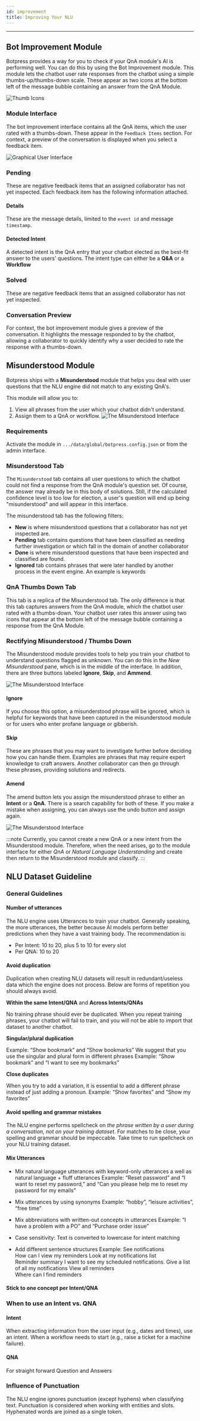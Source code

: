 ```yaml
---
id: improvement
title: Improving Your NLU
---
```


--------------------

## Bot Improvement Module
Botpress provides a way for you to check if your QnA module's AI is performing well. You can do this by using the Bot Improvement module. This module lets the chatbot user rate responses from the chatbot using a simple thumbs-up/thumbs-down scale. These appear as two icons at the bottom left of the message bubble containing an answer from the QnA Module.

![Thumb Icons](/assets/b-i-chat.png)

### Module Interface
The bot improvement interface contains all the QnA items, which the user rated with a thumbs-down. These appear in the `Feedback Items` section. For context, a preview of the conversation is displayed when you select a feedback item.

![Graphical User Interface](/assets/b-i-interface.png)
### Pending
These are negative feedback items that an assigned collaborator has not yet inspected. Each feedback item has the following information attached.

#### Details
These are the message details, limited to the `event id` and message `timestamp`.

#### Detected Intent
A detected intent is the QnA entry that your chatbot elected as the best-fit answer to the users' questions. The intent type can either be a **Q&A** or a **Workflow**

### Solved
These are negative feedback items that an assigned collaborator has not yet inspected. 

### Conversation Preview
For context, the bot improvement module gives a preview of the conversation. It highlights the message responded to by the chatbot, allowing a collaborator to quickly identify why a user decided to rate the response with a thumbs-down.

## Misunderstood Module

Botpress ships with a **Misunderstood** module that helps you deal with user questions that the NLU engine did not match to any existing QnA's.

This module will allow you to:
1. View all phrases from the user which your chatbot didn't understand.
2. Assign them to a QnA or workflow.
![The Misunderstood Interface](/assets/misundertood-interface.png)
### Requirements
Activate the module in `.../data/global/botpress.config.json` or from the admin interface.

### Misunderstood Tab
The `Misunderstood` tab contains all user questions to which the chatbot could not find a response from the QnA module's question set. Of course, the answer may already be in this body of solutions. Still, if the calculated confidence level is too low for election, a user's question will end up being "misunderstood" and will appear in this interface.

The misunderstood tab has the following filters:

- **New** is where misunderstood questions that a collaborator has not yet inspected are.
- **Pending**  tab contains questions that have been classified as needing further investigation or which fall in the domain of another collaborator
- **Done** is where misunderstood questions that have been inspected and classified are found.
- **Ignored** tab contains phrases that were later handled by another process in the event engine. An example is keywords

### QnA Thumbs Down Tab
This tab is a replica of the Misunderstood tab. The only difference is that this tab captures answers from the QnA module, which the chatbot user rated with a thumbs-down. Your chatbot user rates this answer using two icons that appear at the bottom left of the message bubble containing a response from the QnA Module.

### Rectifying Misunderstood / Thumbs Down
The Misunderstood module provides tools to help you train your chatbot to understand questions flagged as unknown. You can do this in the _New Misunderstood_ pane, which is in the middle of the interface. In addition, there are three buttons labeled **Ignore**, **Skip**, and **Ammend**.

![The Misunderstood Interface](/assets/mis-interface-new-item.png)

#### Ignore
If you choose this option, a misunderstood phrase will be ignored, which is helpful for keywords that have been captured in the misunderstood module or for users who enter profane language or gibberish.

#### Skip
These are phrases that you may want to investigate further before deciding how you can handle them. Examples are phrases that may require expert knowledge to craft answers. Another collaborator can then go through these phrases, providing solutions and redirects.

#### Amend
The amend button lets you assign the misunderstood phrase to either an **Intent** or a **QnA**. There is a search capability for both of these. If you make a mistake when assigning, you can always use the undo button and assign again.

![The Misunderstood Interface](/assets/mis-solve-ammend.png)

:::note
Currently, you cannot create a new QnA or a new intent from the Misunderstood module. Therefore, when the need arises, go to the module interface for either _QnA_ or _Natural Language Understanding_ and create then return to the Misunderstood module and classify.
:::

## NLU Dataset Guideline

### General Guidelines
#### Number of utterances
The NLU engine uses Utterances to train your chatbot. Generally speaking, the more utterances, the better because AI models perform better predictions when they have a vast training body. The recommendation is:
- Per Intent: 10 to 20, plus 5 to 10 for every slot
- Per QNA: 10 to 20

#### Avoid duplication
Duplication when creating NLU datasets will result in redundant/useless data which the engine does not process. Below are forms of repetition you should always avoid.

**Within the same Intent/QNA** and **Across Intents/QNAs**

No training phrase should ever be duplicated. When you repeat training phrases, your chatbot will fail to train, and you will not be able to import that dataset to another chatbot.

**Singular/plural duplication**

Example: “Show bookmark” and “Show bookmarks”
We suggest that you use the singular and plural form in different phrases
Example: “Show bookmark” and “I want to see my bookmarks”

**Close duplicates**

When you try to add a variation, it is essential to add a different phrase instead of just adding a pronoun.
Example: “Show favorites” and “Show my favorites”

#### Avoid spelling and grammar mistakes
The NLU engine performs spellcheck on _the phrase written by a user during a conversation, not on your training dataset_. For matches to be close, your spelling and grammar should be impeccable. Take time to run spellcheck on your NLU training dataset.

#### Mix Utterances
- Mix natural language utterances with keyword-only utterances a well as natural language + fluff utterances
Example: “Reset password” and “I want to reset my password,” and “Can you please help me to reset my password for my emails”

- Mix utterances by using synonyms
Example: “hobby”, “leisure activities”, “free time”

- Mix abbreviations with written-out concepts in utterances
Example: “I have a problem with a PO” and “Purchase order issue”

- Case sensitivity: Text is converted to lowercase for intent matching

- Add different sentence structures
Example:
      See notifications               
      How can I view my reminders
      Look at my notifications list           
      Reminder summary
      I want to see my scheduled notifications. 
      Give a list of all my notifications 
      View all reminders              
      Where can I find reminders

#### Stick to one concept per Intent/QNA 

### When to use an Intent vs. QNA

#### Intent
When extracting information from the user input (e.g., dates and times), use an intent.
When a workflow needs to start (e.g., raise a ticket for a machine failure).

#### QNA
For straight forward Question and Answers

### Influence of Punctuation
The NLU engine ignores punctuation (except hyphens) when classifying text. 
Punctuation is considered when working with entities and slots.
Hyphenated words are joined as a single token.

